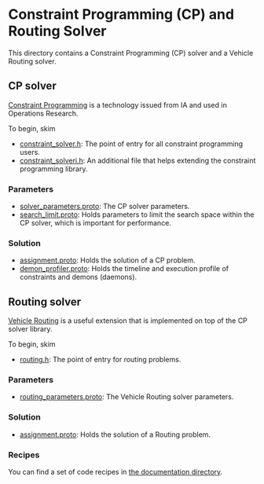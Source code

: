 # Constraint Programming (CP) and Routing Solver

This directory contains a Constraint Programming (CP) solver and a Vehicle Routing solver.

## CP solver

[Constraint Programming](http://en.wikipedia.org/wiki/Constraint_programming) is a technology
issued from IA and used in Operations Research.

To begin, skim
* [constraint_solver.h](constraint_solver.h):
The point of entry for all constraint programming users.  
* [constraint_solveri.h](constraint_solveri.h):
An additional file that helps extending the constraint programming library.

### Parameters
* [solver_parameters.proto](solver_parameters.proto):
The CP solver parameters.
* [search_limit.proto](search_limit.proto):
Holds parameters to limit the search space within the CP solver, which is important for performance.

### Solution
* [assignment.proto](assignment.proto):
Holds the solution of a CP problem.
* [demon_profiler.proto](demon_profiler.proto):
Holds the timeline and execution profile of constraints and demons (daemons).

## Routing solver

[Vehicle Routing](http://en.wikipedia.org/wiki/Vehicle_routing) is a useful
extension that is implemented on top of the CP solver library.

To begin, skim
* [routing.h](routing.h):
The point of entry for routing problems.

### Parameters
* [routing_parameters.proto](routing_parameters.proto):
The Vehicle Routing solver parameters.

### Solution
* [assignment.proto](assignment.proto):
Holds the solution of a Routing problem.

### Recipes

You can find a set of code recipes in
[the documentation directory](doc/routing.md).
